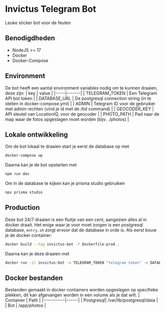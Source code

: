 # Invictus Telegram Bot

Leuke sticker bot voor de feuten

## Benodigdheden
* NodeJS >= 17
* Docker
* Docker-Compose

## Environment
De bot heeft een aantal environment variables nodig om te kunnen draaien, deze zijn:
| key | value |
|-----|-------|
| TELEGRAM_TOKEN | Een Telegram API bot token |
| DATABASE_URL | De postgresql connection string (in te stellen in docker-compose.yml) |
| ADMIN | Telegram ID voor de gebruiker met admin rechten (vind je id met de /tid command) |
| GEOCODER_KEY | API sleutel van LocationIQ, voor de geocoder |
| PHOTO_PATH | Pad naar de map waar de fotos opgeslagen moet worden (bijv. ./photos) |

## Lokale ontwikkeling
Om de bot lokaal te draaien start je eerst de database op met
```bash
docker-compose up
```
Daarna kan je de bot opstarten met
```bash
npm run dev
```

Om in de database te kijken kan je prisma studio gebruiken
```bash
npx prisma studio
```

## Production
Deze bot 24/7 draaien is een fluitje van een cent, aangezien alles al in docker draait.
Het enige waar je voor moet zorgen is een postgresql database, `entry.sh` zorgt ervoor dat de database in orde is. Als eerst bouw je de docker container:
```bash
docker build --tag invictus-bot -f Dockerfile-prod .
```
Daarna kan je deze draaien met
```bash
docker run -it invictus-bot -e TELEGRAM_TOKEN "telegram token" -e DATABASE_URL "database url" -e ADMIN "admin id" -e GEOCODER_KEY "geocoder api sleutel" -e PHOTO_PATH "/pad/naar/foto/map" invictus-bot
```

## Docker bestanden
Bestanden gemaakt in docker containers worden opgeslagen op specifieke plekken, dit kan afgevangen worden in een volume als je dat wilt.
| Container | Path |
|-----------|------|
| Postgresql| /var/lib/postgresql/data |
| Bot | /app/photos |